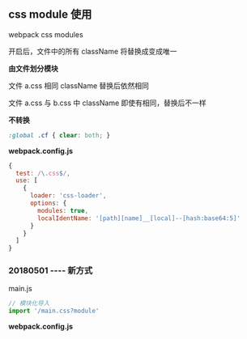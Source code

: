 

## css module 使用
webpack css modules

开启后，文件中的所有 className 将替换成变成唯一

**由文件划分模块**

文件 a.css 相同 className 替换后依然相同

文件 a.css 与 b.css 中 className 即使有相同，替换后不一样

**不转换**

```css
:global .cf { clear: both; }
```

**webpack.config.js**

```js
{
  test: /\.css$/,
  use: [
    {
      loader: 'css-loader',
      options: {
        modules: true,
        localIdentName: '[path][name]__[local]--[hash:base64:5]'
      }
    }
  ]
}
```

### 20180501 ---- 新方式

main.js

```js
// 模块化导入
import '/main.css?module'
```

**webpack.config.js**

```js

```
